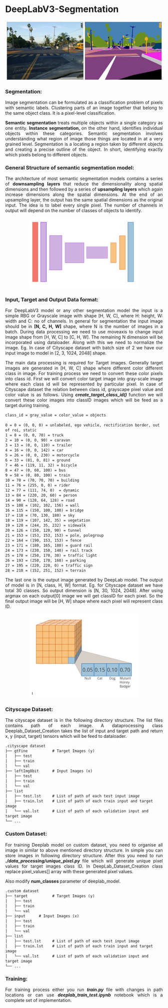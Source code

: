 # DeepLabV3-Segmentation

<p align="center">
  <img src="https://github.com/sanketsalunkhe12/DeepLabV3-Segmentation/blob/main/readme_data/Screenshot%20from%202022-08-02%2015-44-07.png">
</p>


### Segmentation: 

<p align="justify"> Image segmentation can be formulated as a classification problem of pixels with semantic labels. Clustering parts of an image together that belong to the same object class. It is a pixel-level classification. </p>

<p align="justify"> <strong> Semantic segmentation </strong> treats multiple objects within a single category as one entity. <strong> Instance segmentation, </strong> on the other hand, identifies individual objects within these categories. Semantic segmentation involves understanding what region of image those things are located in at a very grained level. Segmentation is a locating a region taken by different objects and creating a precise outline of the object. In short, identifying exactly which pixels belong to different objects.  </p>  

### General Structure of semantic segmentation model:

<p align="justify"> The architecture of most semantic segmentation models contains a series of <strong> downsampling layers </strong> that reduce the dimensionality along spatial dimensions and then followed by a series of <strong> upsampling layers </strong> which again increase dimensions along the spatial dimensions. At the end of an upsampling layer, the output has the same spatial dimensions as the original input. The idea is to label every single pixel. The number of channels in output will depend on the number of classes of objects to identify.  </p>

<p align="center">
  <img src="https://github.com/sanketsalunkhe12/DeepLabV3-Segmentation/blob/main/readme_data/Screenshot%20from%202022-08-02%2015-41-44.png" width="350">
</p>
  
### Input, Target and Output Data format:

<p align="justify"> For DeepLabV3 model or any other segmentation model the input is a simple RBG or Grayscale image with shape [H, W, C], where H: height, W: width and C: no of channels. In general for segmentation the input image should be in <b>[N, C, H, W] </b> shape, where N is the number of images in a batch. During data processing we need to use moveaxis to change input image shape from [H, W, C] to [C, H, W]. The remaining N dimension will be incorporated using dataloader. Along with this we need to normalize the image. Eg. In case of Cityscape dataset with batch size of 2 we have our input image to model in [2, 3, 1024, 2048] shape. </p>

<p align="justify"> The main data processing is required for Target images. Generally target images are generated in [H, W, C] shape where different color different class in image. For training process we need to convert these color pixels into class id. First we will convert color target image into gray-scale image where each class id will be represented by particular pixel. In case of Cityscape dataset the relation between class id, grayscape pixel value and color value is as follows. Using <b> <i> create_target_class_id() </i> </b> function we will convert these color images into classID images which will be feed as a target during training.    </p>

    class_id = gray_value = color_value = objects

    0 = 0 = (0, 0, 0) = unlabeled, ego vehicle, rectification border, out of roi, static
    1 = 8 = (0, 0, 70) = truck
    2 = 10 = (0, 0, 90) = caravan
    3 = 13 = (0, 0, 110) = trailer
    4 = 16 = (0, 0, 142) = car
    5 = 26 = (0, 0, 230) = motorcycle
    6 = 33 = (81, 0, 81) = ground
    7 = 46 = (119, 11, 32) = bicycle
    8 = 47 = (0, 60, 100) = bus
    9 = 58 = (0, 80, 100) = train
    10 = 70 = (70, 70, 70) = building
    11 = 76 = (255, 0, 0) = rider
    12 = 77 = (111, 74, 0)  = dynamic
    13 = 84 = (220, 20, 60) = person
    14 = 90 = (128, 64, 128) = road
    15 = 108 = (102, 102, 156) = wall
    16 = 115 = (150, 100, 100) = bridge
    17 = 118 = (70, 130, 180) = sky
    18 = 119 = (107, 142, 35) = vegetation
    19 = 120 = (244, 35, 232) = sidewalk
    20 = 126 = (150, 120, 90) = tunnel
    21 = 153 = (153, 153, 153) = pole, polegroup
    22 = 164 = (190, 153, 153) = fence
    23 = 171 = (180, 165, 180) = guard rail
    24 = 173 = (230, 150, 140) = rail track
    25 = 178 = (250, 170, 30) = traffic light
    26 = 193 = (250, 170, 160) = parking
    27 = 195 = (220, 220, 0) = traffic sign
    28 = 210 = (152, 251, 152) = terrain
    
<p align="justify"> The last one is the output image generated by DeepLab model. The output of model is in [N, class, H, W] format. Eg. for Cityscape dataset we have total 30 classes. So output dimension is [N, 30, 1024, 2048]. After using argmax on each output[0] image we will get classID for each pixel. So the final output image will be [H, W] shape where each pixel will represent class ID. </p>

<p align="center">
  <img src="https://github.com/sanketsalunkhe12/DeepLabV3-Segmentation/blob/main/readme_data/Screenshot%20from%202022-08-02%2015-41-11.png" width="350">
</p>

### Cityscape Dataset:

<p align="justify"> The cityscape dataset is in the following directory structure. The list files contains path of each image. A dataprocessing class Deeplab_Dataset_Creation takes the list of input and target path and return x, y (input, target) tensors which will be feed to dataloader. </p>

    .cityscape dataset
    ├── gtFine           # Target Images (y)        
    │   ├── test          
    │   ├── train       
    │   └── val
    ├── leftImg8bit      # Input Images (x)
    │   ├── test         
    │   ├── train       
    │   └── val
    ├── list
    │   ├── test.lst     # List of path of each test input image    
    │   ├── train.lst    # List of path of each train input and target image
    │   └── val.lst      # List of path of each validation input and target image 
    └── ...

### Custom Dataset:

<p align="justify"> For training Deeplab model on custom dataset, you need to organise all image in similar to above mentioned directory structure. In simple you can store images in following directory structure. After this you need to run <b> <i> ./data_processing/unique_pixel.py </i></b> file which will generate unique pixel values for target images class ID. In DeepLab_Dataset_Creation class replace pixel_values[] array with these generated pixel values. </p>
Also modify <b> num_classes </b> parameter of deeplab_model. 

    .custom dataset
    ├── target           # Target Images (y)        
    │   ├── test          
    │   ├── train       
    │   └── val
    ├── input      # Input Images (x)
    │   ├── test         
    │   ├── train       
    │   └── val
    ├── list
    │   ├── test.lst     # List of path of each test input image    
    │   ├── train.lst    # List of path of each train input and target image
    │   └── val.lst      # List of path of each validation input and target image 
    └── ...
    
### Training:

<p align="justify"> For training process either you run <b> <i> train.py </i> </b> file with changes in path locations or can use <b> <i> deeplab_train_test.ipynb </i> </b> notebook which is a complete set of implementation. </p>
